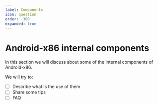 ```yaml
---
label: Components
icon: question
order: -300
expanded: true
---
```


# Android-x86 internal components

In this section we will discuss about some of the internal components of Android-x86.

We will try to:

- [ ] Describe what is the use of them
- [ ] Share some tips
- [ ] FAQ
